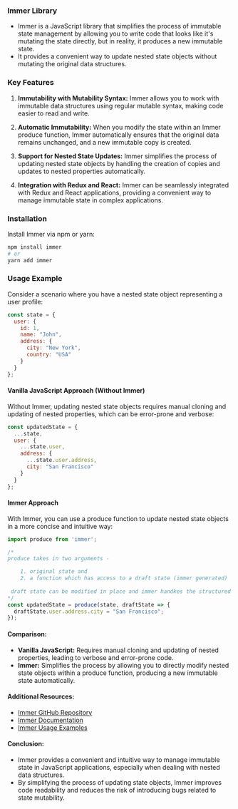 ### Immer Library

- Immer is a JavaScript library that simplifies the process of immutable state management by allowing you to write code that looks like it's mutating the state directly, but in reality, it produces a new immutable state. 
- It provides a convenient way to update nested state objects without mutating the original data structures.
### Key Features

1. **Immutability with Mutability Syntax:** Immer allows you to work with immutable data structures using regular mutable syntax, making code easier to read and write.

2. **Automatic Immutability:** When you modify the state within an Immer produce function, Immer automatically ensures that the original data remains unchanged, and a new immutable copy is created.

3. **Support for Nested State Updates:** Immer simplifies the process of updating nested state objects by handling the creation of copies and updates to nested properties automatically.

4. **Integration with Redux and React:** Immer can be seamlessly integrated with Redux and React applications, providing a convenient way to manage immutable state in complex applications.

### Installation

Install Immer via npm or yarn:

```bash
npm install immer
# or
yarn add immer
```

### Usage Example

Consider a scenario where you have a nested state object representing a user profile:

```javascript
const state = {
  user: {
    id: 1,
    name: "John",
    address: {
      city: "New York",
      country: "USA"
    }
  }
};
```

#### Vanilla JavaScript Approach (Without Immer)

Without Immer, updating nested state objects requires manual cloning and updating of nested properties, which can be error-prone and verbose:

```javascript
const updatedState = {
  ...state,
  user: {
    ...state.user,
    address: {
      ...state.user.address,
      city: "San Francisco"
    }
  }
};
```

#### Immer Approach

With Immer, you can use a produce function to update nested state objects in a more concise and intuitive way:

```javascript
import produce from 'immer';

/*
produce takes in two arguments - 

	1. original state and 
	2. a function which has access to a draft state (immer generated) 
	
 draft state can be modified in place and immer handkes the structured cloning under the hood 
*/
const updatedState = produce(state, draftState => {
  draftState.user.address.city = "San Francisco";
});
```

#### Comparison:
- **Vanilla JavaScript:** Requires manual cloning and updating of nested properties, leading to verbose and error-prone code.
- **Immer:** Simplifies the process by allowing you to directly modify nested state objects within a produce function, producing a new immutable state automatically.

#### Additional Resources:
- [Immer GitHub Repository](https://github.com/immerjs/immer)
- [Immer Documentation](https://immerjs.github.io/immer/)
- [Immer Usage Examples](https://immerjs.github.io/immer/docs/introduction)

#### Conclusion:
- Immer provides a convenient and intuitive way to manage immutable state in JavaScript applications, especially when dealing with nested data structures. 
- By simplifying the process of updating state objects, Immer improves code readability and reduces the risk of introducing bugs related to state mutability.